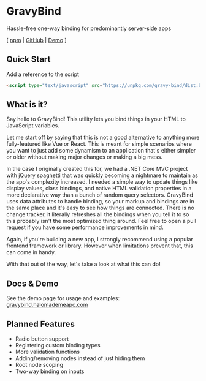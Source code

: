 # GravyBind
Hassle-free one-way binding for predominantly server-side apps

\[ [npm](https://www.npmjs.com/package/gravy-bind) | [GitHub](https://github.com/halomademeapc/gravy-bind) | [Demo](https://gravybind.halomademeapc.com/) \]

## Quick Start
Add a reference to the script
```html
<script type="text/javascript" src="https://unpkg.com/gravy-bind/dist.browser/index.js"></script>
```

## What is it?
Say hello to GravyBind! This utility lets you bind things in your HTML to JavaScript variables.

Let me start off by saying that this is not a good alternative to anything more fully-featured like Vue or React. This is meant for simple scenarios where you want to just add some dynamism to an application that's either simpler or older without making major changes or making a big mess.

In the case I originally created this for, we had a .NET Core MVC project with jQuery spaghetti that was quickly becoming a nightmare to maintain as the app's complexity increased. I needed a simple way to update things like display values, class bindings, and native HTML validation properties in a more declarative way than a bunch of random query selectors. GravyBind uses data attributes to handle binding, so your markup and bindings are in the same place and it's easy to see how things are connected. There is no change tracker, it literally refreshes all the bindings when you tell it to so this probably isn't the most optimized thing around. Feel free to open a pull request if you have some performance improvements in mind.

Again, if you're building a new app, I strongly recommend using a popular frontend framework or library. However when limitations prevent that, this can come in handy.

With that out of the way, let's take a look at what this can do!

## Docs & Demo
See the demo page for usage and examples: [gravybind.halomademeapc.com](https://gravybind.halomademeapc.com/)

## Planned Features
* Radio button support
* Registering custom binding types
* More validation functions
* Adding/removing nodes instead of just hiding them
* Root node scoping
* Two-way binding on inputs